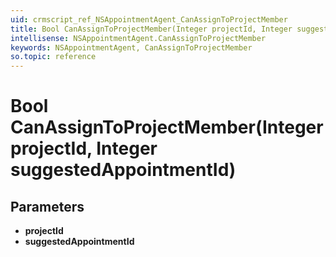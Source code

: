 ```yaml
---
uid: crmscript_ref_NSAppointmentAgent_CanAssignToProjectMember
title: Bool CanAssignToProjectMember(Integer projectId, Integer suggestedAppointmentId)
intellisense: NSAppointmentAgent.CanAssignToProjectMember
keywords: NSAppointmentAgent, CanAssignToProjectMember
so.topic: reference
---
```


# Bool CanAssignToProjectMember(Integer projectId, Integer suggestedAppointmentId)

## Parameters

* **projectId** 
* **suggestedAppointmentId** 
